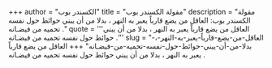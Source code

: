 +++
author = "الكسندر بوب"
title = "مقولة الكسندر بوب"
description = "مقولة الكسندر بوب: العاقل من يضع قارباً يعبر به النهر ، بدلا من أن يبني حوائط حول نفسه تحميه من فيضـانه ."
quote = '''العاقل من يضع قارباً يعبر به النهر ، بدلا من أن يبني حوائط حول نفسه تحميه من فيضـانه .'''
slug = "العاقل-من-يضع-قارباً-يعبر-به-النهر-،-بدلا-من-أن-يبني-حوائط-حول-نفسه-تحميه-من-فيضـانه"
+++
العاقل من يضع قارباً يعبر به النهر ، بدلا من أن يبني حوائط حول نفسه تحميه من فيضـانه .
